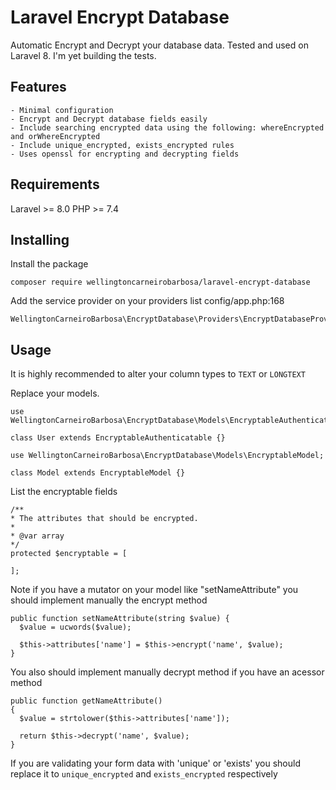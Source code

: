 # Laravel Encrypt Database
Automatic Encrypt and Decrypt your database data. Tested and used on Laravel 8. I'm yet building the tests.

## Features
    - Minimal configuration
    - Encrypt and Decrypt database fields easily
    - Include searching encrypted data using the following: whereEncrypted and orWhereEncrypted
    - Include unique_encrypted, exists_encrypted rules 
    - Uses openssl for encrypting and decrypting fields

## Requirements
Laravel >= 8.0
PHP >= 7.4

## Installing

Install the package
```
composer require wellingtoncarneirobarbosa/laravel-encrypt-database
```

Add the service provider on your providers list config/app.php:168
```
WellingtonCarneiroBarbosa\EncryptDatabase\Providers\EncryptDatabaseProvider::class,
```

## Usage

It is highly recommended to alter your column types to ```TEXT``` or ```LONGTEXT```


Replace your models. 
```
use WellingtonCarneiroBarbosa\EncryptDatabase\Models\EncryptableAuthenticatable;

class User extends EncryptableAuthenticatable {}
```

```
use WellingtonCarneiroBarbosa\EncryptDatabase\Models\EncryptableModel;

class Model extends EncryptableModel {}
```

List the encryptable fields
```
/**
* The attributes that should be encrypted.
*
* @var array
*/
protected $encryptable = [
    
];
```

Note if you have a mutator on your model like "setNameAttribute" you should implement manually the encrypt method

```
public function setNameAttribute(string $value) {
  $value = ucwords($value);
  
  $this->attributes['name'] = $this->encrypt('name', $value);
}
```

You also should implement manually decrypt method if you have an acessor method

```
public function getNameAttribute()
{
  $value = strtolower($this->attributes['name']);
  
  return $this->decrypt('name', $value);
}

```

If you are validating your form data with 'unique' or 'exists' you should replace it to ```unique_encrypted``` and ```exists_encrypted``` respectively
